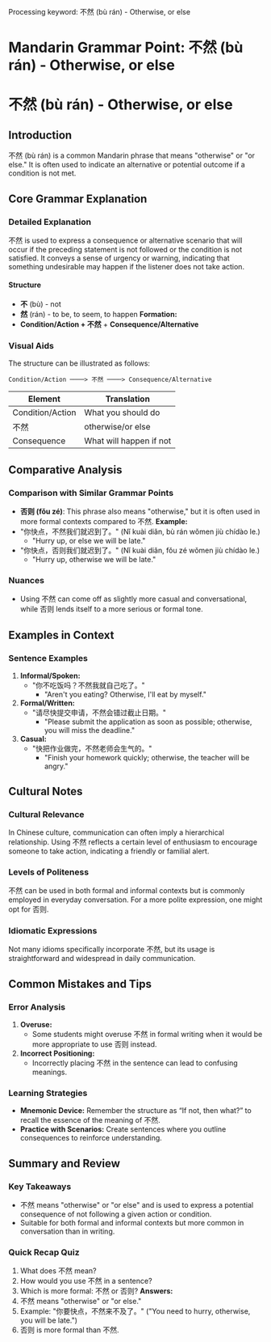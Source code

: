 Processing keyword: 不然 (bù rán) - Otherwise, or else
# Mandarin Grammar Point: 不然 (bù rán) - Otherwise, or else
# 不然 (bù rán) - Otherwise, or else
## Introduction
不然 (bù rán) is a common Mandarin phrase that means "otherwise" or "or else." It is often used to indicate an alternative or potential outcome if a condition is not met.
## Core Grammar Explanation
### Detailed Explanation
不然 is used to express a consequence or alternative scenario that will occur if the preceding statement is not followed or the condition is not satisfied. It conveys a sense of urgency or warning, indicating that something undesirable may happen if the listener does not take action.
#### Structure
- **不** (bù) - not
- **然** (rán) - to be, to seem, to happen
**Formation:**
- **Condition/Action + 不然** + **Consequence/Alternative**
### Visual Aids
The structure can be illustrated as follows:
```
Condition/Action ────> 不然 ────> Consequence/Alternative
```
| Element          | Translation          |
|------------------|---------------------|
| Condition/Action | What you should do  |
| 不然              | otherwise/or else    |
| Consequence      | What will happen if not |
## Comparative Analysis
### Comparison with Similar Grammar Points
- **否则 (fǒu zé)**: This phrase also means "otherwise," but it is often used in more formal contexts compared to 不然. 
**Example:**
- "你快点，不然我们就迟到了。" (Nǐ kuài diǎn, bù rán wǒmen jiù chídào le.)
  - "Hurry up, or else we will be late."
- "你快点，否则我们就迟到了。" (Nǐ kuài diǎn, fǒu zé wǒmen jiù chídào le.)
  - "Hurry up, otherwise we will be late."
### Nuances
- Using 不然 can come off as slightly more casual and conversational, while 否则 lends itself to a more serious or formal tone.
## Examples in Context
### Sentence Examples
1. **Informal/Spoken:**
   - "你不吃饭吗？不然我就自己吃了。"  
     - "Aren't you eating? Otherwise, I'll eat by myself."
2. **Formal/Written:**
   - "请尽快提交申请，不然会错过截止日期。"  
     - "Please submit the application as soon as possible; otherwise, you will miss the deadline."
3. **Casual:**
   - "快把作业做完，不然老师会生气的。"  
     - "Finish your homework quickly; otherwise, the teacher will be angry."
## Cultural Notes
### Cultural Relevance
In Chinese culture, communication can often imply a hierarchical relationship. Using 不然 reflects a certain level of enthusiasm to encourage someone to take action, indicating a friendly or familial alert.
### Levels of Politeness
不然 can be used in both formal and informal contexts but is commonly employed in everyday conversation. For a more polite expression, one might opt for 否则.
### Idiomatic Expressions
Not many idioms specifically incorporate 不然, but its usage is straightforward and widespread in daily communication.
## Common Mistakes and Tips
### Error Analysis
1. **Overuse:** 
   - Some students might overuse 不然 in formal writing when it would be more appropriate to use 否则 instead.
2. **Incorrect Positioning:**
   - Incorrectly placing 不然 in the sentence can lead to confusing meanings.
### Learning Strategies
- **Mnemonic Device:** Remember the structure as “If not, then what?” to recall the essence of the meaning of 不然.
- **Practice with Scenarios:** Create sentences where you outline consequences to reinforce understanding.
## Summary and Review
### Key Takeaways
- 不然 means "otherwise" or "or else" and is used to express a potential consequence of not following a given action or condition.
- Suitable for both formal and informal contexts but more common in conversation than in writing.
### Quick Recap Quiz
1. What does 不然 mean?
2. How would you use 不然 in a sentence?
3. Which is more formal: 不然 or 否则?
**Answers:**
1. 不然 means "otherwise" or "or else."
2. Example: "你要快点，不然来不及了。" ("You need to hurry, otherwise, you will be late.")
3. 否则 is more formal than 不然.
